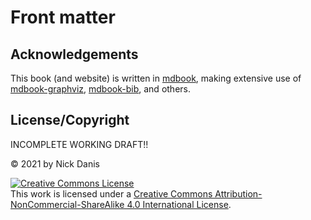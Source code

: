 # Front matter



## Acknowledgements

This book (and website) is written in [mdbook](https://rust-lang.github.io/mdBook/), making extensive use of [mdbook-graphviz](https://github.com/dylanowen/mdbook-graphviz), [mdbook-bib](https://github.com/francisco-perez-sorrosal/mdbook-bib), and others. 

## License/Copyright

INCOMPLETE WORKING DRAFT!!

© 2021 by Nick Danis

<a rel="license" href="http://creativecommons.org/licenses/by-nc-sa/4.0/"><img alt="Creative Commons License" style="border-width:0" src="https://i.creativecommons.org/l/by-nc-sa/4.0/88x31.png" /></a><br />This work is licensed under a <a rel="license" href="http://creativecommons.org/licenses/by-nc-sa/4.0/">Creative Commons Attribution-NonCommercial-ShareAlike 4.0 International License</a>.